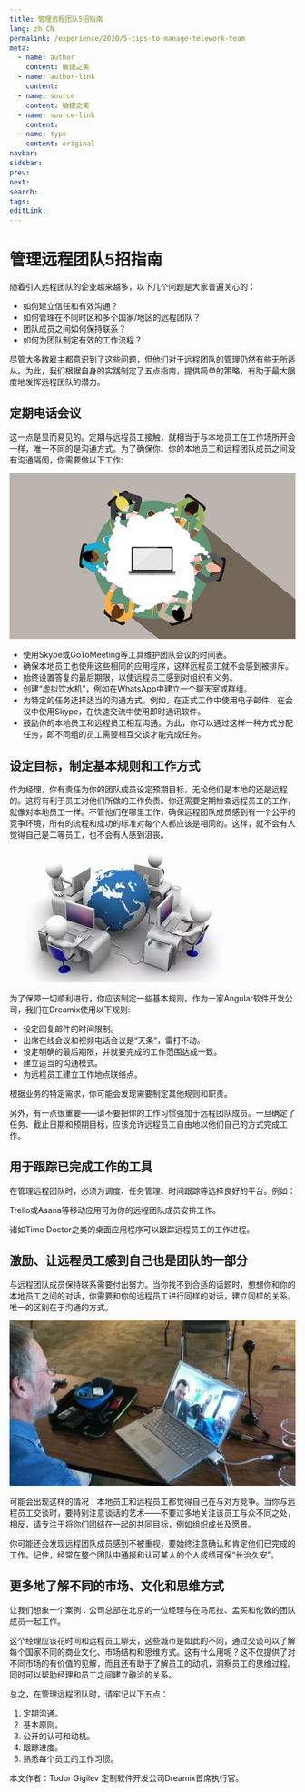 ```yaml
---
title: 管理远程团队5招指南
lang: zh-CN
permalink: /experience/2020/5-tips-to-manage-telework-team
meta:
  - name: author
    content: 敏捷之美
  - name: author-link
    content: 
  - name: source
    content: 敏捷之美
  - name: source-link
    content: 
  - name: type
    content: original
navbar:
sidebar:
prev:
next:
search:
tags:
editLink:
---
```

# 管理远程团队5招指南

<copyright :meta="$frontmatter.meta" />

随着引入远程团队的企业越来越多，以下几个问题是大家普遍关心的：

- 如何建立信任和有效沟通？ 
- 如何管理在不同时区和多个国家/地区的远程团队？ 
- 团队成员之间如何保持联系？
- 如何为团队制定有效的工作流程？

尽管大多数雇主都意识到了这些问题，但他们对于远程团队的管理仍然有些无所适从。为此，我们根据自身的实践制定了五点指南，提供简单的策略，有助于最大限度地发挥远程团队的潜力。

## 定期电话会议


这一点是显而易见的。定期与远程员工接触，就相当于与本地员工在工作场所开会一样，唯一不同的是沟通方式。为了确保你、你的本地员工和远程团队成员之间没有沟通隔阂，你需要做以下工作:

![](./tc.01.05.002/1.jpg)

- 使用Skype或GoToMeeting等工具维护团队会议的时间表。 
- 确保本地员工也使用这些相同的应用程序，这样远程员工就不会感到被排斥。 
- 始终设置答复的最后期限，以使远程员工感到对组织有义务。 
- 创建“虚拟饮水机”，例如在WhatsApp中建立一个聊天室或群组。 
- 为特定的任务选择适当的沟通方式。例如，在正式工作中使用电子邮件，在会议中使用Skype，在快速交流中使用即时通讯软件。 
- 鼓励你的本地员工和远程员工相互沟通。为此，你可以通过这样一种方式分配任务，即不同组的员工需要相互交谈才能完成任务。

## 设定目标，制定基本规则和工作方式

作为经理，你有责任为你的团队成员设定预期目标，无论他们是本地的还是远程的。这将有利于员工对他们所做的工作负责。你还需要定期检查远程员工的工作，就像对本地员工一样。不管他们在哪里工作，确保远程团队成员感到有一个公平的竞争环境，所有的流程和成功的标准对每个人都应该是相同的。这样，就不会有人觉得自己是二等员工，也不会有人感到沮丧。

![](./tc.01.05.002/2.jpg)

为了保障一切顺利进行，你应该制定一些基本规则。作为一家Angular软件开发公司，我们在Dreamix使用以下规则:

- 设定回复邮件的时间限制。 
- 出席在线会议和视频电话会议是“天条”，雷打不动。
- 设定明确的最后期限，并就要完成的工作范围达成一致。
- 建立适当的沟通模式。
- 为远程员工建立工作地点联络点。

根据业务的特定需求，你可能会发现需要制定其他规则和职责。

另外，有一点很重要——请不要把你的工作习惯强加于远程团队成员。一旦确定了任务、截止日期和预期目标，应该允许远程员工自由地以他们自己的方式完成工作。 

## 用于跟踪已完成工作的工具

在管理远程团队时，必须为调度、任务管理、时间跟踪等选择良好的平台。例如：

Trello或Asana等移动应用可为你的远程团队成员安排工作。

诸如Time Doctor之类的桌面应用程序可以跟踪远程员工的工作进程。 

## 激励、让远程员工感到自己也是团队的一部分

与远程团队成员保持联系需要付出努力。当你找不到合适的话题时，想想你和你的本地员工之间的对话，你需要和你的远程员工进行同样的对话，建立同样的关系。唯一的区别在于沟通的方式。

![](./tc.01.05.002/3.jpg)

可能会出现这样的情况：本地员工和远程员工都觉得自己在与对方竞争。当你与远程员工交谈时，要特别注意谈话的艺术——不要过多地关注该员工与众不同之处，相反，请专注于将你们团结在一起的共同目标，例如组织成长及愿景。

你可能还会发现远程团队成员感到不被重视，要始终注意确认和肯定他们已完成的工作。记住，经常在整个团队中通报和认可某人的个人成绩可保“长治久安”。

## 更多地了解不同的市场、文化和思维方式

让我们想象一个案例：公司总部在北京的一位经理与在马尼拉、孟买和伦敦的团队成员一起工作。

这个经理应该花时间和远程员工聊天，这些城市是如此的不同，通过交谈可以了解每个国家不同的商业文化、市场结构和思维方式。这有什么用呢？这不仅提供了对不同市场的有价值的见解，而且还有助于了解员工的动机，洞察员工的思维过程。同时可以帮助经理和员工之间建立融洽的关系。

总之，在管理远程团队时，请牢记以下五点：

1. 定期沟通。 
2. 基本原则。 
3. 公开的认可和动机。 
4. 跟踪进度。 
5. 熟悉每个员工的工作习惯。

本文作者：Todor Gigilev   定制软件开发公司Dreamix首席执行官。
